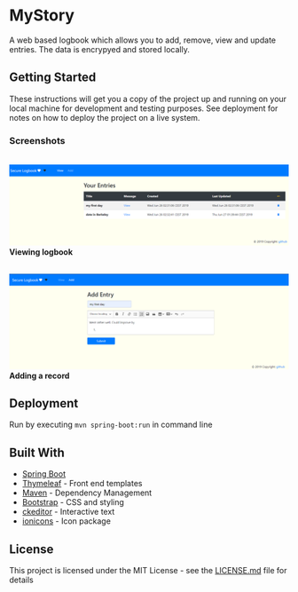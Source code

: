 # MyStory

A web based logbook which allows you to add, remove, view and update entries. The data is encrypyed and stored locally.

## Getting Started

These instructions will get you a copy of the project up and running on your local machine for development and testing purposes. See deployment for notes on how to deploy the project on a live system.

### Screenshots

<br><img src="src/main/resources/view.PNG" width="750"/>   
<b>Viewing logbook</b>

<br><img src="src/main/resources/add.PNG" width="750"/>
<b>Adding a record</b>

## Deployment

Run by executing `mvn spring-boot:run` in command line

## Built With

* [Spring Boot](https://spring.io/projects/spring-boot)
* [Thymeleaf](https://www.thymeleaf.org/) - Front end templates
* [Maven](https://maven.apache.org/) - Dependency Management
* [Bootstrap](https://getbootstrap.com) - CSS and styling
* [ckeditor](https://ckeditor.com) - Interactive text
* [ionicons](https://ionicons.com/) - Icon package


## License

This project is licensed under the MIT License - see the [LICENSE.md](LICENSE.md) file for details

